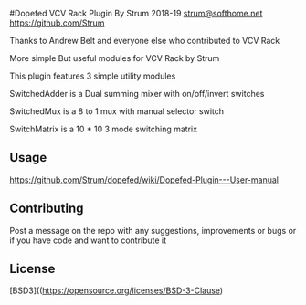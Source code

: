 #Dopefed VCV Rack Plugin
	By Strum 2018-19
	strum@softhome.net
	https://github.com/Strum

Thanks to Andrew Belt and everyone else who contributed to VCV Rack

More simple But useful modules for VCV Rack by Strum


This plugin features 3 simple utility modules

SwitchedAdder is a Dual summing mixer with on/off/invert switches 

SwitchedMux is a 8 to 1 mux with manual selector switch

SwitchMatrix is a 10 * 10 3 mode switching matrix

## Usage
https://github.com/Strum/dopefed/wiki/Dopefed-Plugin---User-manual

## Contributing
Post a message on the repo with any suggestions, improvements or bugs or if you have code and want to contribute it

## License
[BSD3]((https://opensource.org/licenses/BSD-3-Clause)